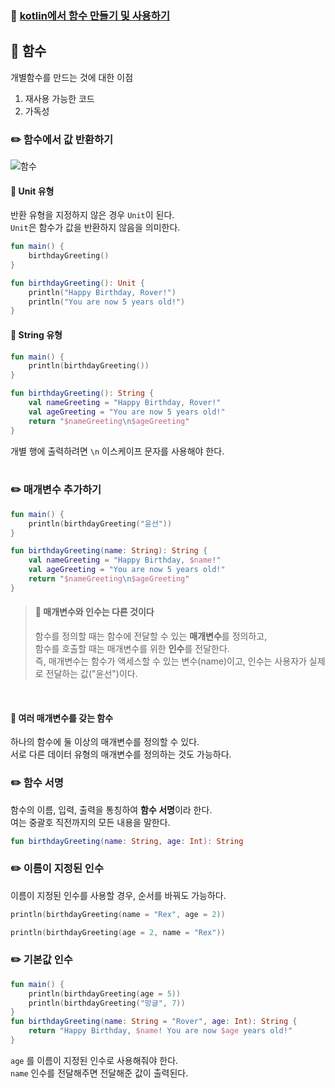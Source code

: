 ### 📔 [kotlin에서 함수 만들기 및 사용하기](https://developer.android.com/codelabs/basic-android-kotlin-compose-functions?hl=ko&continue=https%3A%2F%2Fdeveloper.android.com%2Fcourses%2Fpathways%2Fandroid-basics-compose-unit-1-pathway-1%3Fhl%3Dko%23codelab-https%3A%2F%2Fdeveloper.android.com%2Fcodelabs%2Fbasic-android-kotlin-compose-functions#1)

## 📝 함수

개별함수를 만드는 것에 대한 이점
1. 재사용 가능한 코드
2. 가독성

### ✏️ 함수에서 값 반환하기
![함수](https://developer.android.com/static/codelabs/basic-android-kotlin-compose-functions/img/dfbfe5ad5495870a.png?hl=ko)

#### 📖 Unit 유형
반환 유형을 지정하지 않은 경우 `Unit`이 된다. <br/>
`Unit`은 함수가 값을 반환하지 않음을 의미한다. <br/>

```kotlin
fun main() {
    birthdayGreeting()
}

fun birthdayGreeting(): Unit {
    println("Happy Birthday, Rover!")
    println("You are now 5 years old!")
}
```

#### 📖 String 유형
```kotlin
fun main() {
    println(birthdayGreeting())
}

fun birthdayGreeting(): String {
    val nameGreeting = "Happy Birthday, Rover!"
    val ageGreeting = "You are now 5 years old!"
    return "$nameGreeting\n$ageGreeting"
}
```
개별 행에 출력하려면 `\n` 이스케이프 문자를 사용해야 한다. <br/>
<br/>

### ✏️ 매개변수 추가하기

```kotlin
fun main() {
    println(birthdayGreeting("윤선"))
}

fun birthdayGreeting(name: String): String {
    val nameGreeting = "Happy Birthday, $name!"
    val ageGreeting = "You are now 5 years old!"
    return "$nameGreeting\n$ageGreeting"
}
```


> #### 📌 매개변수와 인수는 다른 것이다
> 함수를 정의할 때는 함수에 전달할 수 있는 **매개변수**를 정의하고, <br/>
> 함수를 호출할 때는 매개변수를 위한 **인수**를 전달한다. <br/>
> 즉, 매개변수는 함수가 액세스할 수 있는 변수(name)이고, 인수는 사용자가 실제로 전달하는 값("윤선")이다. 
<br/>


#### 📖 여러 매개변수를 갖는 함수
하나의 함수에 둘 이상의 매개변수를 정의할 수 있다. <br/>
서로 다른 데이터 유형의 매개변수를 정의하는 것도 가능하다. 




### ✏️ 함수 서명
함수의 이름, 입력, 출력을 통칭하여 **함수 서명**이라 한다. <br/>
여는 중괄호 직전까지의 모든 내용을 말한다.

```kotlin
fun birthdayGreeting(name: String, age: Int): String
```

### ✏️ 이름이 지정된 인수

이름이 지정된 인수를 사용할 경우, 순서를 바꿔도 가능하다.

```kotlin
println(birthdayGreeting(name = "Rex", age = 2))
````
```kotlin
println(birthdayGreeting(age = 2, name = "Rex"))
```

### ✏️ 기본값 인수
```kotlin
fun main() {
    println(birthdayGreeting(age = 5))
    println(birthdayGreeting("망글", 7))
}
fun birthdayGreeting(name: String = "Rover", age: Int): String {
    return "Happy Birthday, $name! You are now $age years old!"
}

```
`age` 를 이름이 지정된 인수로 사용해줘야 한다.<br/>
`name` 인수를 전달해주면 전달해준 값이 출력된다.











